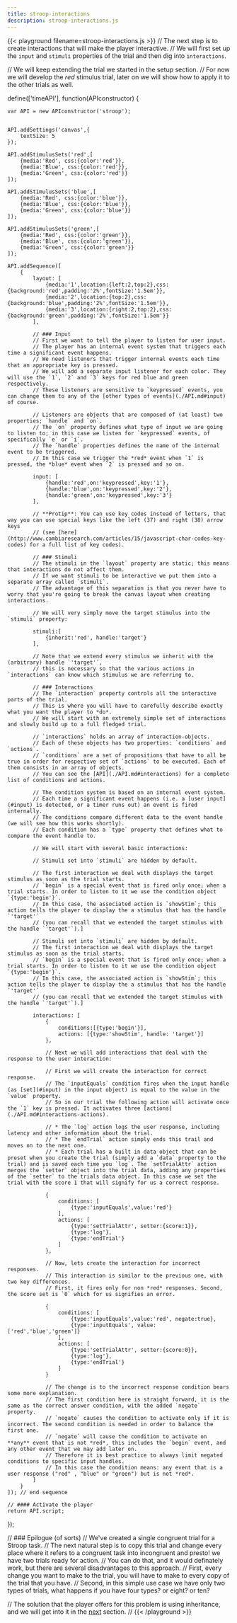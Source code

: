```yaml
---
title: stroop-interactions
description: stroop-interactions.js
---
```


{{< playground filename=stroop-interactions.js >}}
// The next step is to create interactions that will make the player interactive.
// We will first set up the `input` and `stimuli` properties of the trial and then dig into `interactions`.

// We will keep extending the trial we started in the setup section.
// For now we will develop the *red* stimulus trial, later on we will show how to apply it to the other trials as well.

define(['timeAPI'], function(APIconstructor) {

	var API = new APIconstructor('stroop');


	API.addSettings('canvas',{
		textSize: 5
	});

	API.addStimulusSets('red',[
		{media:'Red', css:{color:'red'}},
		{media:'Blue', css:{color:'red'}},
		{media:'Green', css:{color:'red'}}
	]);

	API.addStimulusSets('blue',[
		{media:'Red', css:{color:'blue'}},
		{media:'Blue', css:{color:'blue'}},
		{media:'Green', css:{color:'blue'}}
	]);

	API.addStimulusSets('green',[
		{media:'Red', css:{color:'green'}},
		{media:'Blue', css:{color:'green'}},
		{media:'Green', css:{color:'green'}}
	]);

	API.addSequence([
		{
			layout: [
				{media:'1',location:{left:2,top:2},css:{background:'red',padding:'2%',fontSize:'1.5em'}},
				{media:'2',location:{top:2},css:{background:'blue',padding:'2%',fontSize:'1.5em'}},
				{media:'3',location:{right:2,top:2},css:{background:'green',padding:'2%',fontSize:'1.5em'}}
			],

			// ### Input
			// First we want to tell the player to listen for user input.
			// The player has an internal event system that triggers each time a significant event happens.
			// We need listeners that trigger internal events each time that an appropriate key is pressed.
			// We will add a separate input listener for each color. They will use the `1`, `2` and `3` keys for red blue and green respectively.
			// These listeners are sensitive to `keypressed` events, you can change them to any of the [other types of events](./API.md#input) of course.

			// Listeners are objects that are composed of (at least) two properties; `handle` and `on`.
			// The `on` property defines what type of input we are going to listen to; in this case we listen for `keypressed` events, of specifically `e` or `i`.
			// The `handle` properties defines the name of the internal event to be triggered.
			// In this case we trigger the *red* event when `1` is pressed, the *blue* event when `2` is pressed and so on.

			input: [
				{handle:'red',on:'keypressed',key:'1'},
				{handle:'blue',on:'keypressed',key:'2'},
				{handle:'green',on:'keypressed',key:'3'}
			],

			// **Protip**: You can use key codes instead of letters, that way you can use special keys like the left (37) and right (38) arrow keys
			// (see [here](http://www.cambiaresearch.com/articles/15/javascript-char-codes-key-codes) for a full list of key codes).

			// ### Stimuli
			// The stimuli in the `layout` property are static; this means that interactions do not affect them.
			// If we want stimuli to be interactive we put them into a separate array called `stimuli`.
			// The advantage of this separation is that you never have to worry that you're going to break the canvas layout when creating interactions.

			// We will very simply move the target stimulus into the `stimuli` property:

			stimuli:[
				{inherit:'red', handle:'target'}
			],

			// Note that we extend every stimulus we inherit with the (arbitrary) handle `'target'`,
			// this is necessary so that the various actions in `interactions` can know which stimulus we are referring to.

			// ### Interactions
			// The `interaction` property controls all the interactive parts of the trial.
			// This is where you will have to carefully describe exactly what you want the player to *do*.
			// We will start with an extremely simple set of interactions and slowly build up to a full fledged trial.

			// `interactions` holds an array of interaction-objects.
			// Each of these objects has two properties: `conditions` and `actions`.
			// `conditions` are a set of propositions that have to all be true in order for respective set of `actions` to be executed. Each of them consists in an array of objects.
			// You can see the [API](./API.md#interactions) for a complete list of conditions and actions.

			// The condition system is based on an internal event system.
			// Each time a significant event happens (i.e. a [user input](#input) is detected, or a timer runs out) an event is fired internally.
			// The conditions compare different data to the event handle (we will see how this works shortly).
			// Each condition has a `type` property that defines what to compare the event handle to.

			// We will start with several basic interactions:

			// Stimuli set into `stimuli` are hidden by default.

			// The first interaction we deal with displays the target stimulus as soon as the trial starts.
			// `begin` is a special event that is fired only once; when a trial starts. In order to listen to it we use the condition object `{type:'begin'}`.
			// In this case, the associated action is `showStim`; this action tells the player to display the a stimulus that has the handle `'target'`
			// (you can recall that we extended the target stimulus with the handle `'target'`).]

			// Stimuli set into `stimuli` are hidden by default.
			// The first interaction we deal with displays the target stimulus as soon as the trial starts.
			// `begin` is a special event that is fired only once; when a trial starts. In order to listen to it we use the condition object `{type:'begin'}`.
			// In this case, the associated action is `showStim`; this action tells the player to display the a stimulus that has the handle `'target'`
			// (you can recall that we extended the target stimulus with the handle `'target'`).]

			interactions: [
				{
					conditions:[{type:'begin'}],
					actions: [{type:'showStim', handle: 'target'}]
				},

				// Next we will add interactions that deal with the response to the user interaction:

				// First we will create the interaction for correct response.
				// The `inputEquals` condition fires when the input handle (as [set](#input) in the input object) is equal to the value in the `value` property.
				// So in our trial the following action will activate once the `1` key is pressed. It activates three [actions](./API.md#interactions-actions).

				// * The `log` action logs the user response, including latency and other information about the trial.
				// * The `endTrial` action simply ends this trail and moves on to the next one.
				// * Each trial has a built in data object that can be preset when you create the trial (simply add a `data` property to the trial) and is saved each time you `log`. The `setTrialAttr` action merges the `setter` object into the trial data, adding any properties of the `setter` to the trials data object. In this case we set the trial with the score 1 that will signify for us a correct response.

				{
					conditions: [
						{type:'inputEquals',value:'red'}
					],
					actions: [
						{type:'setTrialAttr', setter:{score:1}},
						{type:'log'},
						{type:'endTrial'}
					]
				},

				// Now, lets create the interaction for incorrect responses.
				// This interaction is similar to the previous one, with two key differences.
				// First, it fires only for non *red* responses. Second, the score set is `0` which for us signifies an error.

				{
					conditions: [
						{type:'inputEquals',value:'red', negate:true},
						{type:'inputEquals', value: ['red','blue','green']}
					],
					actions: [
						{type:'setTrialAttr', setter:{score:0}},
						{type:'log'},
						{type:'endTrial'}
					]
				}

				// The change is to the incorrect response condition bears some more explanation.
				// The first condition here is straight forward, it is the same as the correct answer condition, with the added `negate` property.
				// `negate` causes the condition to activate only if it is incorrect. The second condition is needed in order to balance the first one.
				// `negate` will cause the condition to activate on **any** event that is not *red*, this includes the `begin` event, and any other event that we may add later on.
				// Therefore it is best practice to always limit negated conditions to specific input handles.
				// In this case the condition means: any event that is a user response ("red" , "blue" or "green") but is not *red*.
			]
		}
	]); // end sequence

	// #### Activate the player
	return API.script;
});

// ### Epilogue (of sorts)
// We've created a single congruent trial for a Stroop task.
// The next natural step is to copy this trial and change every place where it refers to a congruent task into incongruent and presto! we have two trials ready for action.
// You can do that, and it would definately work, but there are several disadvantages to this approach.
// First, every change you want to make to the trial, you will have to make to every copy of the trial that you have.
// Second, in this simple use case we have only two types of trials, what happens if you have four types? or eight? or ten?

// The solution that the player offers for this problem is using inheritance, and we will get into it in the [next](./stroop-inheritanceDocco.html) section.
    // {{< /playground >}}
